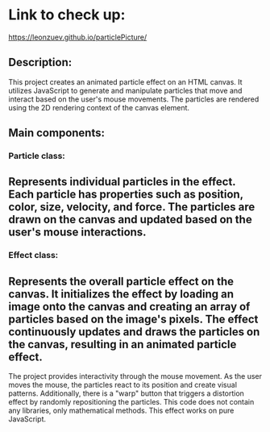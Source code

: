 # Link to check up:
https://leonzuev.github.io/particlePicture/

## Description:
This project creates an animated particle effect on an HTML canvas.
It utilizes JavaScript to generate and manipulate particles that move
and interact based on the user's mouse movements.
The particles are rendered using the 2D rendering context of the canvas element.

## Main components:
### Particle class:
Represents individual particles in the effect.
Each particle has properties such as position, color, size, velocity, and force.
The particles are drawn on the canvas and updated based on the user's mouse interactions.
---
### Effect class:
Represents the overall particle effect on the canvas.
It initializes the effect by loading an image onto the canvas and creating an array
of particles based on the image's pixels. The effect continuously updates and draws
the particles on the canvas, resulting in an animated particle effect.
---
The project provides interactivity through the mouse movement.
As the user moves the mouse, the particles react to its position and create visual patterns.
Additionally, there is a "warp" button that triggers a distortion effect by randomly repositioning the particles.
This code does not contain any libraries, only mathematical methods. This effect works on pure JavaScript.
